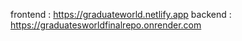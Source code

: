 frontend : https://graduateworld.netlify.app
backend : https://graduatesworldfinalrepo.onrender.com
